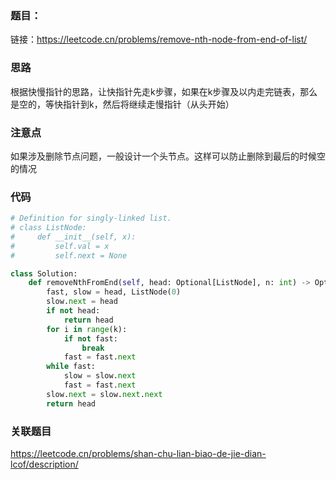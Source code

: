 ### 题目： 
链接：https://leetcode.cn/problems/remove-nth-node-from-end-of-list/

### 思路
根据快慢指针的思路，让快指针先走k步骤，如果在k步骤及以内走完链表，那么是空的，等快指针到k，然后将继续走慢指针（从头开始）
### 注意点
如果涉及删除节点问题，一般设计一个头节点。这样可以防止删除到最后的时候空的情况

### 代码

```python
# Definition for singly-linked list.
# class ListNode:
#     def __init__(self, x):
#         self.val = x
#         self.next = None

class Solution:
    def removeNthFromEnd(self, head: Optional[ListNode], n: int) -> Optional[ListNode]:
        fast, slow = head, ListNode(0)
        slow.next = head
        if not head:
            return head
        for i in range(k):
            if not fast:
                break
            fast = fast.next
        while fast:
            slow = slow.next
            fast = fast.next
        slow.next = slow.next.next
        return head

```

### 关联题目
https://leetcode.cn/problems/shan-chu-lian-biao-de-jie-dian-lcof/description/